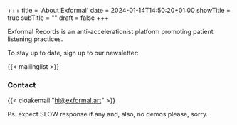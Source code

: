 +++
title = 'About Exformal'
date = 2024-01-14T14:50:20+01:00
showTitle = true
subTitle = ""
draft = false
+++

Exformal Records is an anti-accelerationist platform promoting patient listening practices.

To stay up to date, sign up to our newsletter:

{{< mailinglist >}}

### Contact 

{{< cloakemail "hi@exformal.art" >}} 

Ps. expect SLOW response if any and, also, no demos please, sorry.
